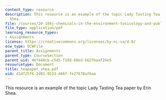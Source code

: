 ```yaml
---
content_type: resource
description: This resource is an example of the topic Lady Tasting Tea paper by Erin
  Shea.
file: /courses/20-104j-chemicals-in-the-environment-toxicology-and-public-health-be-104j-spring-2005/d14f25f62d819533466ffe27670af6aa_teapaper_shea.pdf
file_type: application/pdf
learning_resource_types:
- Assignments
license: https://creativecommons.org/licenses/by-nc-sa/4.0/
ocw_type: OCWFile
parent_title: Assignments
parent_type: CourseSection
parent_uid: 46f448cb-c5d5-f10d-68ed-b62fbaaf26e5
resourcetype: Document
title: teapaper_shea.pdf
uid: d14f25f6-2d81-9533-466f-fe27670af6aa
---
```

This resource is an example of the topic Lady Tasting Tea paper by Erin Shea.